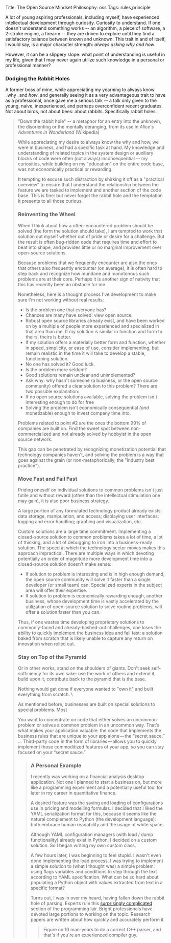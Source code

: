 Title: The Open Source Mindset
Philosophy: oss
Tags: rules,principle

A lot of young aspiring professionals, including myself, have experienced intellectual development through curiosity. Curiosity to understand. If one doesn't understand something works -- an algorithm, a piece of software, a 2-stroke engine, a firearm -- they are driven to explore until they find a satisfactory balance between known and unknown. This trait in and of itself, I would say, is a major character strength: _always asking why and how_.

However, it can be a slippery slope: what point of understanding is useful in my life, given that I may never again utilize such knowledge in a personal or professional manner?

### Dodging the Rabbit Holes
A former boss of mine, while appreciating my yearning to always know _why _and _how_, and generally seeing it as a very advantageous trait to have as a professional, once gave me a serious talk -- a talk only given to the young, naive, inexperienced, and perhaps overconfident recent graduates. Not about birds, not about bees: about rabbits. Specifically rabbit holes.

<blockquote>"Down the rabbit hole" -- a metaphor for an entry into the unknown, the disorienting or the mentally deranging, from its use in <i>Alice's Adventures in Wonderland </i>(Wikipedia)

While appreciating my desire to always know the why and how, we were in business, and had a specific task at hand. My knowledge and understanding of related topics in the system design or auxiliary blocks of code were often (not always) inconsequential -- my curiosities, while building on my "education" on the entire code base, was not economically practical or rewarding.

It tempting to excuse such distraction by shirking it off as a "practical overview" to ensure that I understand the relationship between the feature we are tasked to implement and another section of the code base. This is fine: but never forget the rabbit hole and the temptation it presents to all those curious.

### Reinventing the Wheel
When I think about how a often-encountered problem should be solved (the form the solution should take), I am tempted to work that solution out myself whether out of pride or desire for a challenge. But the result is often bug-ridden code that requires time and effort to beat into shape, and provides little or no marginal improvement over open-source solutions.

Because problems that we frequently encounter are also the ones that others also frequently encounter (on average), it is often hard to step back and recognize how mundane and monotonous such problems are at their core. Perhaps it is another sign of nativity that this has recently been an obstacle for me.

Nonetheless, here is a thought process I've development to make sure I'm not working without real results:

- Is the problem one that everyone has?
- Chances are many have solved: view open source.
- Robust open source libraries already exist, and have been worked on by a multiple of people more experienced and specialized in that area than me. If my solution is similar in function and form to theirs, theirs is better.
- If my solution offers a materially better form and function, whether in speed, simplicity, or ease of use, consider implementing, but remain realistic in the time it will take to develop a stable, functioning solution.
- No one has solved it? Good luck.
- Is the problem more seldom?
- Good solutions remain unclear and unimplemented?
- Ask why: why hasn't someone (a business, or the open source community) offered a clear solution to this problem? There are two possible explanation:
- If no open source solutions available, solving the problem isn't interesting enough to do for free
- Solving the problem isn't economically consequential _(and_ monetizable) enough to invest company time into.

Problems related to point #2 are the ones the bottom 99% of companies are built on. Find the sweet spot between non-commercialized and not already solved by hobbyist in the open source network.

This gap can be penetrated by recognizing monetization potential that technology companies haven't, and solving the problem is a way that goes against the grain (or non-metaphorically, the "industry best practice").

### Move Fast and Fail Fast
Priding oneself on individual solutions to common problems isn't just futile and without reward (other than the intellectual stimulation one may gain), it is also poor business strategy.

A large portion of any formulated technology product already exists: data storage, manipulation, and access; displaying user interfaces; logging and error handling; graphing and visualization, etc..

Custom solutions are a large time commitment. Implementing a closed-source solution to common problems takes a lot of time, a lot of thinking, and a lot of debugging to iron into a business-ready solution. The speed at which the technology sector moves makes this approach impractical. There are multiple ways in which devoting potentially an order of magnitude more development time into a closed-source solution doesn't make sense:

- If solution to problem is interesting and is in high enough demand, the open source community will solve it faster than a single developer (or small team) can. Specialized experts in the subject area will offer their expertise.
- If solution to problem is economically rewarding enough, another business, whose development time is vastly accelerated by the utilization of open-source solution to solve routine problems, will offer a solution faster than you can.

Thus, if one wastes time developing proprietary solutions to commonly-faced and already-hashed-out challenges, one loses the ability to quickly implement the business idea and fail fast: a solution baked from scratch that is likely unable to capture any return on innovation when rolled out.

### Stay on Top of the Pyramid

Or in other works, stand on the shoulders of giants. Don't seek self-sufficiency for its own sake: use the work of others and extend it, build upon it, contribute back to the pyramid that is the base. 

Nothing would get done if everyone wanted to "own it" and built everything from scratch. \

As mentioned before, businesses are built on special solutions to special problems. Most

<div class="quote">
    <p class="content">
        You want to concentrate on code that either solves an uncommon problem or solves a common problem in an uncommon way. That’s what makes your application valuable: the code that implements the business rules that are unique to your app alone — the “secret sauce.” ... Third-party code  in the form of libraries — allows you to quickly implement those commoditized features of your app, so you can stay focused on your “secret sauce.”
    </p>
    <p class="annotation"></p>
</div>



<div class="quote">
    <p class="content"></p>
    <p class="annotation"></p>
</div>
<blockquote>

### A Personal Example
I recently was working on a financial analysis desktop application. Not one I planned to start a business on, but more like a programming experiment and a potentially useful tool for later in my career in quantitative finance.

A desired feature was the saving and loading of configurations use in pricing and modelling formulas. I decided that I liked the YAML serialization format for this, because it seems like the natural complement to Python (the development language): both embrace human readability and the usage of white space.

Although YAML configuration managers (with load / dump functionality) already exist in Python, I decided on a custom solution. So I began writing my own custom class.

A few hours later, I was beginning to feel stupid. I wasn't even done implementing the load process. I was trying to implement a simple solution to (what I thought was) a simple problem: using flags variables and conditions to step through the text according to YAML specification. What can be so hard about populating a Python object with values extracted from text in a specific format?

Turns out, I was in over my heard, having fallen down the rabbit hole of parsing. Experts rule this <a href="http://tratt.net/laurie/blog/entries/parsing_the_solved_problem_that_isnt.html">surprisingly complicated </a>section of the programming lair. Bright professionals have devoted large portions to working on the topic. Research papers are written about how quickly and accurately perform it.
<blockquote>Figure on 10 man-years to do a correct C++ parser, and that's if you're an experienced compiler guy.

